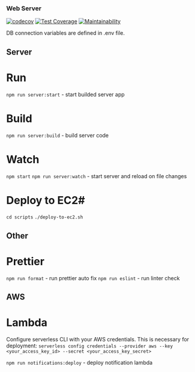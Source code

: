 ### Web Server ###
[![codecov](https://codecov.io/gh/goremchik/web-server/branch/master/graph/badge.svg?token=MO8MYLIF13)](https://codecov.io/gh/goremchik/web-server)
[![Test Coverage](https://api.codeclimate.com/v1/badges/a99a88d28ad37a79dbf6/test_coverage)](https://codeclimate.com/github/codeclimate/codeclimate/test_coverage)
[![Maintainability](https://api.codeclimate.com/v1/badges/a99a88d28ad37a79dbf6/maintainability)](https://codeclimate.com/github/codeclimate/codeclimate/maintainability)

DB connection variables are defined in .env file. 

## Server ##
# Run #

`npm run server:start` - start builded server app
# Build #
`npm run server:build` - build server code

# Watch #
`npm start`
`npm run server:watch` - start server and reload on file changes

# Deploy to EC2#
`cd scripts`
`./deploy-to-ec2.sh`

## Other ##
# Prettier #
`npm run format` - run prettier auto fix
`npm run eslint` - run linter check

## AWS ##
# Lambda #
 Configure serverless CLI with your AWS credentials. This is necessary for deployment:
`serverless config credentials --provider aws --key <your_access_key_id> --secret <your_access_key_secret>`

`npm run notifications:deploy` - deploy notification lambda
